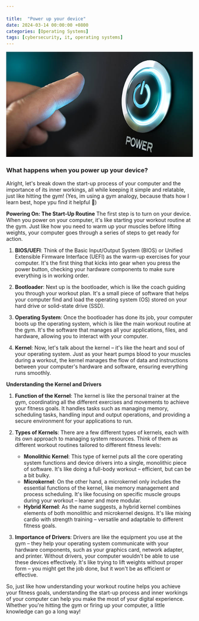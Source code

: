 ```yaml
---

title:  "Power up your device"
date: 2024-03-14 00:00:00 +0800 
categories: [Operating Systems] 
tags: [cybersecurity, it, operating systems] 
---
```

![On button](/assets/Power%20on.jpg)

### What happens when you power up your device? 

Alright, let's break down the start-up process of your computer and the importance of its inner workings, all while keeping it simple and relatable, just like hitting the gym! 
(Yes, im using a gym analogy, because thats how I learn best, hope ypu find it helpful 💙)

**Powering On: The Start-Up Routine**
The first step is to turn on your device. When you power on your computer, it's like starting your workout routine at the gym. Just like how you need to warm up your muscles before lifting weights, your computer goes through a series of steps to get ready for action.

1. **BIOS/UEFI**: Think of the Basic Input/Output System (BIOS) or Unified Extensible Firmware Interface (UEFI) as the warm-up exercises for your computer. It's the first thing that kicks into gear when you press the power button, checking your hardware components to make sure everything is in working order.

2. **Bootloader**: Next up is the bootloader, which is like the coach guiding you through your workout plan. It's a small piece of software that helps your computer find and load the operating system (OS) stored on your hard drive or solid-state drive (SSD).

3. **Operating System**: Once the bootloader has done its job, your computer boots up the operating system, which is like the main workout routine at the gym. It's the software that manages all your applications, files, and hardware, allowing you to interact with your computer.

4. **Kernel**: Now, let's talk about the kernel – it's like the heart and soul of your operating system. Just as your heart pumps blood to your muscles during a workout, the kernel manages the flow of data and instructions between your computer's hardware and software, ensuring everything runs smoothly.

**Understanding the Kernel and Drivers**

1. **Function of the Kernel**: The kernel is like the personal trainer at the gym, coordinating all the different exercises and movements to achieve your fitness goals. It handles tasks such as managing memory, scheduling tasks, handling input and output operations, and providing a secure environment for your applications to run.

2. **Types of Kernels**: There are a few different types of kernels, each with its own approach to managing system resources. Think of them as different workout routines tailored to different fitness levels:
   - **Monolithic Kernel**: This type of kernel puts all the core operating system functions and device drivers into a single, monolithic piece of software. It's like doing a full-body workout – efficient, but can be a bit bulky.
   - **Microkernel**: On the other hand, a microkernel only includes the essential functions of the kernel, like memory management and process scheduling. It's like focusing on specific muscle groups during your workout – leaner and more modular.
   - **Hybrid Kernel**: As the name suggests, a hybrid kernel combines elements of both monolithic and microkernel designs. It's like mixing cardio with strength training – versatile and adaptable to different fitness goals.

3. **Importance of Drivers**: Drivers are like the equipment you use at the gym – they help your operating system communicate with your hardware components, such as your graphics card, network adapter, and printer. Without drivers, your computer wouldn't be able to use these devices effectively. It's like trying to lift weights without proper form – you might get the job done, but it won't be as efficient or effective.

So, just like how understanding your workout routine helps you achieve your fitness goals, understanding the start-up process and inner workings of your computer can help you make the most of your digital experience. Whether you're hitting the gym or firing up your computer, a little knowledge can go a long way!

